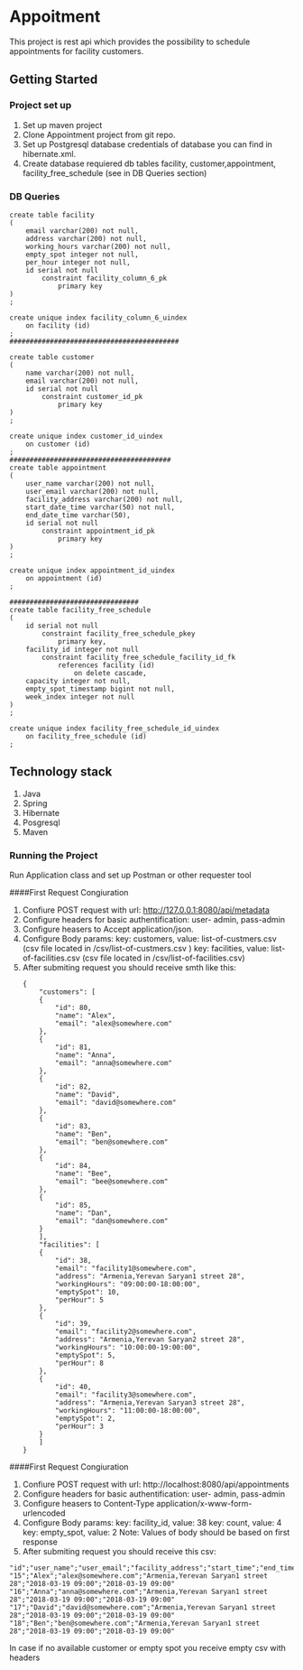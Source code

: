 # Appoitment
This project is rest api which  provides the possibility to schedule appointments for facility customers.

## Getting Started
### Project set up
1. Set up maven project
2. Clone Appointment project from git repo.
3. Set up Postgresql database credentials of database you can find in hibernate.xml.
4. Create database requiered db tables facility, customer,appointment, facility_free_schedule (see in DB Queries section)

### DB Queries
	create table facility
	(
		email varchar(200) not null,
		address varchar(200) not null,
		working_hours varchar(200) not null,
		empty_spot integer not null,
		per_hour integer not null,
		id serial not null
			constraint facility_column_6_pk
				primary key
	)
	;

	create unique index facility_column_6_uindex
		on facility (id)
	;
	##########################################

	create table customer
	(
		name varchar(200) not null,
		email varchar(200) not null,
		id serial not null
			constraint customer_id_pk
				primary key
	)
	;

	create unique index customer_id_uindex
		on customer (id)
	;
	########################################
	create table appointment
	(
		user_name varchar(200) not null,
		user_email varchar(200) not null,
		facility_address varchar(200) not null,
		start_date_time varchar(50) not null,
		end_date_time varchar(50),
		id serial not null
			constraint appointment_id_pk
				primary key
	)
	;

	create unique index appointment_id_uindex
		on appointment (id)
	;

	################################
	create table facility_free_schedule
	(
		id serial not null
			constraint facility_free_schedule_pkey
				primary key,
		facility_id integer not null
			constraint facility_free_schedule_facility_id_fk
				references facility (id)
					on delete cascade,
		capacity integer not null,
		empty_spot_timestamp bigint not null,
		week_index integer not null
	)
	;

	create unique index facility_free_schedule_id_uindex
		on facility_free_schedule (id)
	;


## Technology stack
1. Java
2. Spring
3. Hibernate
4. Posgresql
5. Maven

### Running the Project
Run Application class and set up Postman or other requester tool
 
####First Request Congiuration
1. Confiure POST request with url: http://127.0.0.1:8080/api/metadata
2. Configure headers for basic authentification: user- admin, pass-admin
3. Configure heasers to Accept application/json.
4. Configure Body params:
		key: customers, value: list-of-custmers.csv (csv file located in /csv/list-of-custmers.csv )
		key: facilities, value: list-of-facilities.csv (csv file located in /csv/list-of-facilities.csv)
5. After submiting request you should receive smth like this:
	```
	{
	    "customers": [
		{
		    "id": 80,
		    "name": "Alex",
		    "email": "alex@somewhere.com"
		},
		{
		    "id": 81,
		    "name": "Anna",
		    "email": "anna@somewhere.com"
		},
		{
		    "id": 82,
		    "name": "David",
		    "email": "david@somewhere.com"
		},
		{
		    "id": 83,
		    "name": "Ben",
		    "email": "ben@somewhere.com"
		},
		{
		    "id": 84,
		    "name": "Bee",
		    "email": "bee@somewhere.com"
		},
		{
		    "id": 85,
		    "name": "Dan",
		    "email": "dan@somewhere.com"
		}
	    ],
	    "facilities": [
		{
		    "id": 38,
		    "email": "facility1@somewhere.com",
		    "address": "Armenia,Yerevan Saryan1 street 28",
		    "workingHours": "09:00:00-18:00:00",
		    "emptySpot": 10,
		    "perHour": 5
		},
		{
		    "id": 39,
		    "email": "facility2@somewhere.com",
		    "address": "Armenia,Yerevan Saryan2 street 28",
		    "workingHours": "10:00:00-19:00:00",
		    "emptySpot": 5,
		    "perHour": 8
		},
		{
		    "id": 40,
		    "email": "facility3@somewhere.com",
		    "address": "Armenia,Yerevan Saryan3 street 28",
		    "workingHours": "11:00:00-18:00:00",
		    "emptySpot": 2,
		    "perHour": 3
		}
	    ]
	}
	```
####First Request Congiuration
1. Confiure POST request with url: http://localhost:8080/api/appointments
2. Configure headers for basic authentification: user- admin, pass-admin
3. Configure heasers to Content-Type application/x-www-form-urlencoded
4. Configure Body params:
		key: facility_id, value: 38
		key: count, value: 4
		key: empty_spot, value: 2
	Note: Values of body should be based on first response
5. After submiting request you should receive this csv:
```
"id";"user_name";"user_email";"facility_address";"start_time";"end_time"
"15";"Alex";"alex@somewhere.com";"Armenia,Yerevan Saryan1 street 28";"2018-03-19 09:00";"2018-03-19 09:00"
"16";"Anna";"anna@somewhere.com";"Armenia,Yerevan Saryan1 street 28";"2018-03-19 09:00";"2018-03-19 09:00"
"17";"David";"david@somewhere.com";"Armenia,Yerevan Saryan1 street 28";"2018-03-19 09:00";"2018-03-19 09:00"
"18";"Ben";"ben@somewhere.com";"Armenia,Yerevan Saryan1 street 28";"2018-03-19 09:00";"2018-03-19 09:00"

```
In case if no available customer or empty spot you receive empty csv with headers
